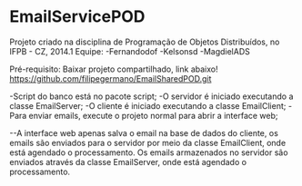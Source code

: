 EmailServicePOD
===============

Projeto criado na disciplina de Programação de Objetos Distribuídos, no IFPB - CZ, 2014.1
Equipe:
  -Fernandodof
  -Kelsonsd
  -MagdielADS
  
Pré-requisito: Baixar projeto compartilhado, link abaixo!
https://github.com/filipegermano/EmailSharedPOD.git
  
-Script do banco está no pacote script;
-O servidor é iniciado executando a classe EmailServer;
-O cliente é iniciado executando a classe EmailClient;
-Para enviar emails, execute o projeto normal para abrir a interface web;

--A interface web apenas salva o email na base de dados do cliente, os emails são enviados para o servidor por meio da 
classe EmailClient, onde está agendado o processamento. Os emails armazenados no servidor são enviados através da classe 
EmailServer, onde está agendado o processamento.



